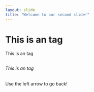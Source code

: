 ```yaml
---
layout: slide
title: "Welcome to our second slide!"
---
```

# <h1> This is an tag
This is an tag <h2>
###### This is an tag
Use the left arrow to go back!
